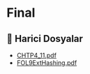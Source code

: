 # Final


<!--Index-->

## 🔗 Harici Dosyalar

- [CHTP4_11.pdf](./CHTP4_11.pdf)
- [FOL9ExtHashing.pdf](./FOL9ExtHashing.pdf)


<!--Index-->

